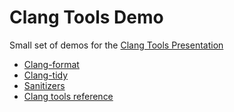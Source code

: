 # Clang Tools Demo

Small set of demos for the [Clang Tools Presentation](https://cjrams.github.io/clang-tools.html)

 * [Clang-format](https://github.com/cjrams/clang-tools-demo/tree/master/clang-format)
 * [Clang-tidy](https://github.com/cjrams/clang-tools-demo/tree/master/clang-tidy)
 * [Sanitizers](https://github.com/cjrams/clang-tools-demo/tree/master/sanitizers)
 * [Clang tools reference](https://github.com/cjrams/clang-tools-demo/blob/master/reference.md)
